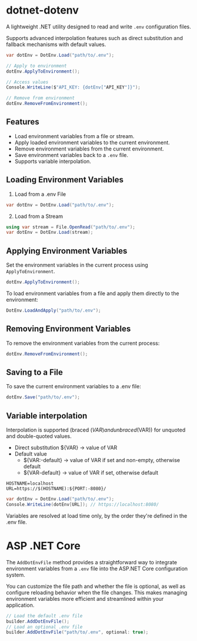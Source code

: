 # dotnet-dotenv

A lightweight .NET utility designed to read and write `.env` configuration files.

Supports advanced interpolation features such as direct substitution and fallback mechanisms with default values.

```cs
var dotEnv = DotEnv.Load("path/to/.env");

// Apply to environment
dotEnv.ApplyToEnvironment();

// Access values
Console.WriteLine($"API_KEY: {dotEnv["API_KEY"]}");

// Remove from environment
dotEnv.RemoveFromEnvironment();
```

## Features

- Load environment variables from a file or stream.
- Apply loaded environment variables to the current environment.
- Remove environment variables from the current environment.
- Save environment variables back to a `.env` file.
- Supports variable interpolation.

## Loading Environment Variables
1. Load from a .env File
```cs
var dotEnv = DotEnv.Load("path/to/.env");
```
2. Load from a Stream
```cs
using var stream = File.OpenRead("path/to/.env");
var dotEnv = DotEnv.Load(stream);
```

## Applying Environment Variables

Set the environment variables in the current process using `ApplyToEnvironment`.

```cs
dotEnv.ApplyToEnvironment();
```

To load environment variables from a file and apply them directly to the environment:

```cs
DotEnv.LoadAndApply("path/to/.env");
```

## Removing Environment Variables

To remove the environment variables from the current process:

```cs
dotEnv.RemoveFromEnvironment();
```

## Saving to a File

To save the current environment variables to a .env file:

```cs
dotEnv.Save("path/to/.env");
```

## Variable interpolation

Interpolation is supported (braced (${VAR}) and unbraced ($VAR)) for unquoted and double-quoted values. 

- Direct substitution
    ${VAR} -> value of VAR
- Default value
  - ${VAR:-default} -> value of VAR if set and non-empty, otherwise default
  - ${VAR-default} -> value of VAR if set, otherwise default


```dotenv
HOSTNAME=localhost
URL=https://$(HOSTNAME):${PORT:-8080}/
```

```cs
var dotEnv = DotEnv.Load("path/to/.env");
Console.WriteLine(dotEnv[URL]); // https://localhost:8080/
```

Variables are resolved at load time only, by the order they're defined in the .env file.

# ASP .NET Core

The `AddDotEnvFile` method provides a straightforward way to integrate environment variables from a `.env` file into the ASP.NET Core configuration system.

You can customize the file path and whether the file is optional, as well as configure reloading behavior when the file changes. This makes managing environment variables more efficient and streamlined within your application.

```cs
// Load the default .env file
builder.AddDotEnvFile();
// Load an optional .env file
builder.AddDotEnvFile("path/to/.env", optional: true);
```